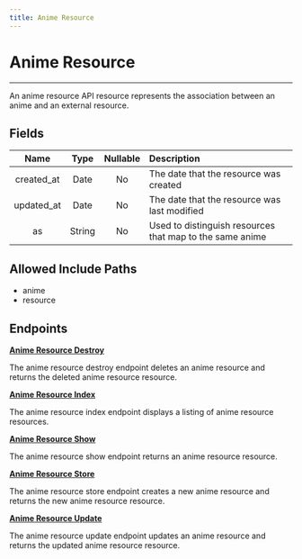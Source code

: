 ```yaml
---
title: Anime Resource
---
```


# Anime Resource

---

An anime resource API resource represents the association between an anime and an external resource.

## Fields

|    Name    |  Type   | Nullable | Description                                              |
| :--------: | :-----: | :------: | :------------------------------------------------------- |
| created_at | Date    | No       | The date that the resource was created                   |
| updated_at | Date    | No       | The date that the resource was last modified             |
| as         | String  | No       | Used to distinguish resources that map to the same anime |

## Allowed Include Paths

* anime
* resource

## Endpoints

**[Anime Resource Destroy](/wiki/animeresource/destroy/)**

The anime resource destroy endpoint deletes an anime resource and returns the deleted anime resource resource.

**[Anime Resource Index](/wiki/animeresource/index/)**

The anime resource index endpoint displays a listing of anime resource resources.

**[Anime Resource Show](/wiki/animeresource/show/)**

The anime resource show endpoint returns an anime resource resource.

**[Anime Resource Store](/wiki/animeresource/store/)**

The anime resource store endpoint creates a new anime resource and returns the new anime resource resource.

**[Anime Resource Update](/wiki/animeresource/update/)**

The anime resource update endpoint updates an anime resource and returns the updated anime resource resource.